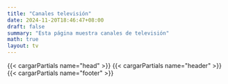 ```yaml
---
title: "Canales televisión"
date: 2024-11-20T18:46:47+08:00
draft: false
summary: "Esta página muestra canales de televisión"
math: true
layout: tv
---
```

{{< cargarPartials name="head" >}}
{{< cargarPartials name="header" >}}
{{< cargarPartials name="footer" >}}